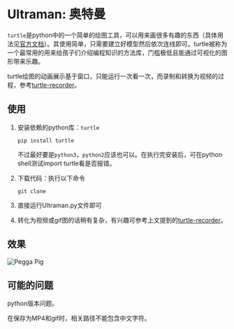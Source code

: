 # Ultraman: 奥特曼

`turtle`是python中的一个简单的绘图工具，可以用来画很多有趣的东西（具体用法见[官方文档](https://docs.python.org/3/library/turtle.html)）。其使用简单，只需要建立好模型然后依次连线即可。turtle被称为一个最常用的用来给孩子们介绍编程知识的方法库，门槛极低且能通过可视化的图形带来乐趣。

turtle绘图的动画展示基于窗口，只能运行一次看一次，而录制和转换为视频的过程，参考[turtle-recorder](https://github.com/MiracleXYZ/turtle_recorder)。

## 使用

1. 安装依赖的python库：`turtle`

   ```
   pip install turtle
   ```

   不过最好要是`python3`，`python2`应该也可以。在执行完安装后，可在python shell测试import turtle看是否报错。

2. 下载代码：执行以下命令

   `git clone `

3. 直接运行Ultraman.py文件即可

4. 转化为视频或gif图的话稍有复杂，有兴趣可参考上文提到的[turtle-recorder](https://github.com/MiracleXYZ/turtle_recorder)。


## 效果

![Pegga Pig](aoteman.gif)

## 可能的问题

python版本问题。

在保存为MP4和gif时，相关路径不能包含中文字符。
